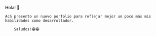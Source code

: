 Hola! 👋 
    
    Acá presento un nuevo porfolio para reflejar mejor un poco más mis habilidades como desarrollador. 
    
        Saludos!😁😁
